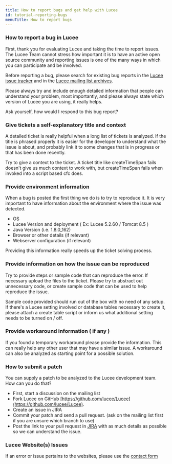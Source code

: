 ```yaml
---
title: How to report bugs and get help with Lucee
id: tutorial-reporting-bugs
menuTitle: How to report bugs
---
```


### How to report a bug in Lucee ###

First, thank you for evaluating Lucee and taking the time to report issues. The Lucee Team cannot stress how important it is to have an active open source community and reporting issues is one of the many ways in which you can participate and be involved.

Before reporting a bug, please search for existing bug reports in the [Lucee issue tracker](https://luceeserver.atlassian.net/) and in the [Lucee mailing list archives](https://dev.lucee.org).

Please always try and include enough detailed information that people can understand your problem, most importantly, and please always state which version of Lucee you are using, it really helps.

Ask yourself, how would I respond to this bug report?

### Give tickets a self-explanatory title and context ###

A detailed ticket is really helpful when a long list of tickets is analyzed. If the title is phrased properly it is easier for the developer to understand what the issue is about, and probably link it to some changes that is in progress or that has been done recently.

Try to give a context to the ticket. A ticket title like createTimeSpan fails doesn't give us much context to work with, but createTimeSpan fails when invoked into a script based cfc does.

### Provide environment information ###

When a bug is posted the first thing we do is to try to reproduce it. It is very important to have information about the environment where the issue was detected.

* OS
* Lucee Version and deployment ( Ex: Lucee 5.2.60 / Tomcat 8.5 )
* Java Version (i.e. 1.8.0_162)
* Browser or other details (if relevant)
* Webserver configuration (if relevant)

Providing this information really speeds up the ticket solving process.

### Provide information on how the issue can be reproduced ###

Try to provide steps or sample code that can reproduce the error. If necessary upload the files to the ticket. Please try to abstract out unnecessary code, or create sample code that can be used to help reproduce the issue.

Sample code provided should run out of the box with no need of any setup. If there's a Lucee setting involved or database tables necessary to create it, please attach a create table script or inform us what additional setting needs to be turned on / off.

### Provide workaround information ( if any ) ###

If you found a temporary workaround please provide the information. This can really help any other user that may have a similar issue. A workaround can also be analyzed as starting point for a possible solution.

### How to submit a patch ###

You can supply a patch to be analyzed to the Lucee development team. How can you do that?

* First, start a discussion on the mailing list
* Fork Lucee on GitHub
[https://github.com/lucee/Lucee](https://github.com/lucee/Lucee).
* Create an issue in JIRA
* Commit your patch and send a pull request. (ask on the mailing list first if you are unsure which branch to use)
* Post the link to your pull request in [JIRA](https://luceeserver.atlassian.net/) with as much details as possible so we can understand the issue.

### Lucee Website(s) Issues ###

If an error or issue pertains to the websites, please use the [contact form](https://lucee.org/contact.html)

